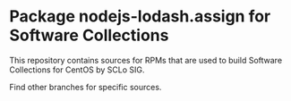# Package nodejs-lodash.assign for Software Collections

This repository contains sources for RPMs that are used
to build Software Collections for CentOS by SCLo SIG.

Find other branches for specific sources.

